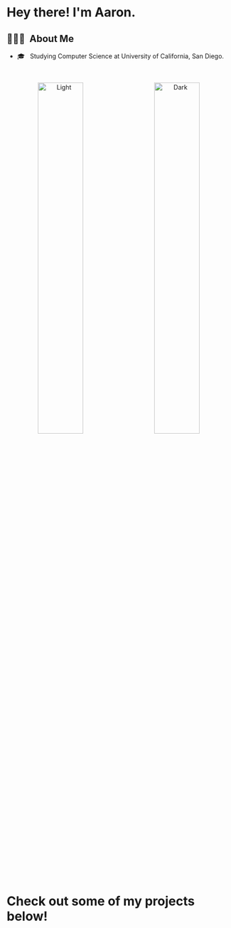 <h1> Hey there! I'm Aaron.</h1>

<h2> 👨🏻‍💻 &nbsp;About Me </h2>

- 🎓 &nbsp; Studying Computer Science at University of California, San Diego.
<!--
- 👯 &nbsp; Currently I’m looking for a software engineering internship for summer 2025!
-->
<!--
<h3>🛠 &nbsp;Tech Stack </h3>

- &nbsp; Languages: Python, SQL, JavaScript, TypeScript, C/C++, HTML/CSS
- &nbsp; Technologies: Kubernetes, Docker, Docker-Compose, Nginx, Git, Github Actions, Linux, Figma
- &nbsp; Frameworks/Libraries: Flask, ReactJS, React Native, Node.js, Angular, RxJS, NgRx, SQLalchemy, Marshmallow 
- &nbsp; Databases: Firebase, PostgreSQL, MySQL -->
<br />

<p align="center">
  <img alt="Light" src="https://github-readme-stats.vercel.app/api?username=aaron-wu1&theme=tokyonight&show_icons=true&hide_rank=true&include_all_commits=true&rank_icon=github)" width="45%">
&nbsp; &nbsp; &nbsp; &nbsp;
  <img alt="Dark" src="https://github-readme-stats.vercel.app/api/top-langs/?username=aaron-wu1&hide_progress=true" width="45%">
</p>

<!--  
   ![Top Langs](https://github-readme-stats.vercel.app/api/top-langs/?username=aaron-wu1&layout=compact&hide_progress=true)
</div>

  ![GitHub Stats](https://github-readme-stats.vercel.app/api?username=aaron-wu1&theme=tokyonight&show_icons=true&hide_rank=true&include_all_commits=true&rank_icon=github") ![Top Langs](https://github-readme-stats.vercel.app/api/top-langs/?username=aaron-wu1&layout=compact&hide_progress=true) -->
<br/>
<!--
<h3> 🤝🏻 &nbsp;Connect with Me </h3>

<p align="center">
<a href="https://www.linkedin.com/in/aaron-wu1/"><img alt="LinkedIn" src="https://img.shields.io/badge/LinkedIn-Aaron%20Wu-blue?style=flat-square&logo=linkedin"></a>
<a href="mailto:aaronwu234@gmail.com"><img alt="Email" src="https://img.shields.io/badge/Email-aaronwu234@gmail.com-blue?style=flat-square&logo=gmail"></a>
<a href="https://aaronwu.dev/"><img alt="Website" src="https://img.shields.io/badge/Website-aaronwu.dev-blue?style=flat-square&logo=google-chrome"></a>
</p>
-->
<h1>Check out some of my projects below!</h1>
